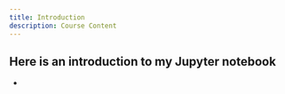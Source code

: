 ```yaml
---
title: Introduction
description: Course Content
---
```

Here is an introduction to my Jupyter notebook
-
-
